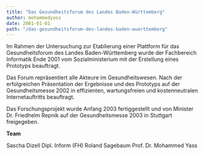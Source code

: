```yaml
---
title: "Das Gesundheitsforum des Landes Baden-Württemberg"
author: mohammedyass
date: 2001-01-01
path: "/das-gesundheitsforum-des-landes-baden-wuerttemberg"
---
```


Im Rahmen der Untersuchung zur Etablierung einer Plattform für das Gesundheitsforum des Landes Baden-Württemberg wurde der Fachbereich Informatik Ende 2001 vom Sozialministerium mit der Erstellung eines Prototyps beauftragt.

Das Forum repräsentiert alle Akteure im Gesundheitswesen. Nach der erfolgreichen Präsentation der Ergebnisse und des Prototyps auf der Gesundheitsmesse 2002 in effizienten, wartungsfreien und kostenneutralen Internetauftritts beauftragt.

Das Forschungsprojekt wurde Anfang 2003 fertiggestellt und von Minister Dr. Friedhelm Repnik auf der Gesundheitsmesse 2003 in Stuttgart freigegeben.

**Team**

Sascha Dizell Dipl. Inform (FH) Roland Sagebaum Prof. Dr. Mohammed Yass
